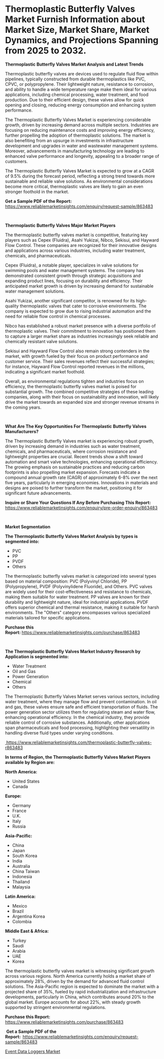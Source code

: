 <p><h1>Thermoplastic Butterfly Valves Market Furnish Information about Market Size, Market Share, Market Dynamics, and Projections Spanning from 2025 to 2032.</h1></p><p><strong>Thermoplastic Butterfly Valves Market Analysis and Latest Trends</strong></p>
<p><p>Thermoplastic butterfly valves are devices used to regulate fluid flow within pipelines, typically constructed from durable thermoplastics like PVC, CPVC, or polypropylene. Their lightweight nature, resistance to corrosion, and ability to handle a wide temperature range make them ideal for various applications, including chemical processing, water treatment, and food production. Due to their efficient design, these valves allow for quick opening and closing, reducing energy consumption and enhancing system performance.</p><p>The Thermoplastic Butterfly Valves Market is experiencing considerable growth, driven by increasing demand across multiple sectors. Industries are focusing on reducing maintenance costs and improving energy efficiency, further propelling the adoption of thermoplastic solutions. The market is also benefiting from an upsurge in investments in infrastructure development and upgrades in water and wastewater management systems. Moreover, advancements in manufacturing technology are leading to enhanced valve performance and longevity, appealing to a broader range of customers.</p><p>The Thermoplastic Butterfly Valves Market is expected to grow at a CAGR of 9.5% during the forecast period, reflecting a strong trend towards more sustainable and reliable valve solutions. As environmental considerations become more critical, thermoplastic valves are likely to gain an even stronger foothold in the market.</p></p>
<p><strong>Get a Sample PDF of the Report:&nbsp;</strong> <a href="https://www.reliablemarketinsights.com/enquiry/request-sample/863483?utm_campaign=3005&utm_medium=2&utm_source=Github&utm_content=ia&utm_term=10042025&utm_id=thermoplastic-butterfly-valves">https://www.reliablemarketinsights.com/enquiry/request-sample/863483</a></p>
<p>&nbsp;</p>
<p><strong>Thermoplastic Butterfly Valves Major Market Players</strong></p>
<p><p>The thermoplastic butterfly valves market is competitive, featuring key players such as Cepex (Fluidra), Asahi Yukizai, Nibco, Sekisui, and Hayward Flow Control. These companies are recognized for their innovative designs and applications across various industries, including water treatment, chemicals, and pharmaceuticals.</p><p>Cepex (Fluidra), a notable player, specializes in valve solutions for swimming pools and water management systems. The company has demonstrated consistent growth through strategic acquisitions and expanding product lines, focusing on durability and efficiency. Their anticipated market growth is driven by increasing demand for sustainable water management solutions.</p><p>Asahi Yukizai, another significant competitor, is renowned for its high-quality thermoplastic valves that cater to corrosive environments. The company is expected to grow due to rising industrial automation and the need for reliable flow control in chemical processes.</p><p>Nibco has established a robust market presence with a diverse portfolio of thermoplastic valves. Their commitment to innovation has positioned them to capture a larger market share as industries increasingly seek reliable and chemically resistant valve solutions.</p><p>Sekisui and Hayward Flow Control also remain strong contenders in the market, with growth fueled by their focus on product performance and customer service. Their sales revenues reflect their successful strategies; for instance, Hayward Flow Control reported revenues in the millions, indicating a significant market foothold.</p><p>Overall, as environmental regulations tighten and industries focus on efficiency, the thermoplastic butterfly valves market is poised for substantial growth. The combined competitive strategies of these leading companies, along with their focus on sustainability and innovation, will likely drive the market towards an expanded size and stronger revenue streams in the coming years.</p></p>
<p>&nbsp;</p>
<p><strong>What Are The Key Opportunities For Thermoplastic Butterfly Valves Manufacturers?</strong></p>
<p><p>The Thermoplastic Butterfly Valves market is experiencing robust growth, driven by increasing demand in industries such as water treatment, chemicals, and pharmaceuticals, where corrosion resistance and lightweight properties are crucial. Recent trends show a shift toward automation and smart valve technologies, enhancing operational efficiency. The growing emphasis on sustainable practices and reducing carbon footprints is also propelling market expansion. Forecasts indicate a compound annual growth rate (CAGR) of approximately 6-8% over the next five years, particularly in emerging economies. Innovations in materials and designs are poised to further transform the market, positioning it for significant future advancements.</p></p>
<p><strong>Inquire or Share Your Questions If Any Before Purchasing This Report:</strong> <a href="https://www.reliablemarketinsights.com/enquiry/pre-order-enquiry/863483?utm_campaign=3005&utm_medium=2&utm_source=Github&utm_content=ia&utm_term=10042025&utm_id=thermoplastic-butterfly-valves">https://www.reliablemarketinsights.com/enquiry/pre-order-enquiry/863483</a></p>
<p>&nbsp;</p>
<p><strong>Market Segmentation</strong></p>
<p><strong>The Thermoplastic Butterfly Valves Market Analysis by types is segmented into:</strong></p>
<p><ul><li>PVC</li><li>PP</li><li>PVDF</li><li>Others</li></ul></p>
<p><p>The thermoplastic butterfly valves market is categorized into several types based on material composition: PVC (Polyvinyl Chloride), PP (Polypropylene), PVDF (Polyvinylidene Fluoride), and Others. PVC valves are widely used for their cost-effectiveness and resistance to chemicals, making them suitable for water treatment. PP valves are known for their durability and lightweight nature, ideal for industrial applications. PVDF offers superior chemical and thermal resistance, making it suitable for harsh environments. The "Others" category encompasses various specialized materials tailored for specific applications.</p></p>
<p><strong>Purchase this Report:&nbsp;</strong><a href="https://www.reliablemarketinsights.com/purchase/863483?utm_campaign=3005&utm_medium=2&utm_source=Github&utm_content=ia&utm_term=10042025&utm_id=thermoplastic-butterfly-valves">https://www.reliablemarketinsights.com/purchase/863483</a></p>
<p>&nbsp;</p>
<p><strong>The Thermoplastic Butterfly Valves Market Industry Research by Application is segmented into:</strong></p>
<p><ul><li>Water Treatment</li><li>Oil and Gas</li><li>Power Generation</li><li>Chemical</li><li>Others</li></ul></p>
<p><p>The Thermoplastic Butterfly Valves Market serves various sectors, including water treatment, where they manage flow and prevent contamination. In oil and gas, these valves ensure safe and efficient transportation of fluids. The power generation sector utilizes them for regulating steam and water flow, enhancing operational efficiency. In the chemical industry, they provide reliable control of corrosive substances. Additionally, other applications span pharmaceuticals and food processing, highlighting their versatility in handling diverse fluid types under varying conditions.</p></p>
<p><a href="https://www.reliablemarketinsights.com/thermoplastic-butterfly-valves-r863483?utm_campaign=3005&utm_medium=2&utm_source=Github&utm_content=ia&utm_term=10042025&utm_id=thermoplastic-butterfly-valves">&nbsp;https://www.reliablemarketinsights.com/thermoplastic-butterfly-valves-r863483</a></p>
<p><strong>In terms of Region, the Thermoplastic Butterfly Valves Market Players available by Region are:</strong></p>
<p>
    <p> <strong> North America: </strong>
        <ul>
            <li>United States</li>
            <li>Canada</li>
        </ul>
        </p> 
    <p> <strong> Europe: </strong>
        <ul>
            <li>Germany</li>
            <li>France</li>
            <li>U.K.</li>
            <li>Italy</li>
            <li>Russia</li>
        </ul>
        </p> 
    <p> <strong> Asia-Pacific: </strong>
        <ul>
            <li>China</li>
            <li>Japan</li>
            <li>South Korea</li>
            <li>India</li>
            <li>Australia</li>
            <li>China Taiwan</li>
            <li>Indonesia</li>
            <li>Thailand</li>
            <li>Malaysia</li>
        </ul>
        </p> 
    <p> <strong> Latin America: </strong>
        <ul>
            <li>Mexico</li>
            <li>Brazil</li>
            <li>Argentina Korea</li>
            <li>Colombia</li>
        </ul>
        </p> 
    <p> <strong> Middle East & Africa: </strong>
        <ul>
            <li>Turkey</li>
            <li>Saudi</li>
            <li>Arabia</li>
            <li>UAE</li>
            <li>Korea</li>
        </ul>
    </p>
    </p>
<p><p>The thermoplastic butterfly valves market is witnessing significant growth across various regions. North America currently holds a market share of approximately 28%, driven by the demand for advanced fluid control solutions. The Asia-Pacific region is expected to dominate the market with a projected share of 35%, fueled by rapid industrialization and infrastructure developments, particularly in China, which contributes around 20% to the global market. Europe accounts for about 22%, with steady growth supported by stringent environmental regulations.</p></p>
<p><strong>Purchase this Report: </strong><a href="https://www.reliablemarketinsights.com/purchase/863483?utm_campaign=3005&utm_medium=2&utm_source=Github&utm_content=ia&utm_term=10042025&utm_id=thermoplastic-butterfly-valves">https://www.reliablemarketinsights.com/purchase/863483</a></p>
<p>&nbsp;<strong>Get a Sample PDF of the Report:&nbsp;&nbsp;</strong><a href="https://www.reliablemarketinsights.com/enquiry/request-sample/863483?utm_campaign=3005&utm_medium=2&utm_source=Github&utm_content=ia&utm_term=10042025&utm_id=thermoplastic-butterfly-valves">https://www.reliablemarketinsights.com/enquiry/request-sample/863483</a></p>
<p><strong></strong></p>
<p><p><a href="https://github.com/nedzazollo74/Market-Research-Report-List-1/blob/main/event-data-loggers-market.md?utm_campaign=3005&utm_medium=2&utm_source=Github&utm_content=ia&utm_term=10042025&utm_id=thermoplastic-butterfly-valves">Event Data Loggers Market</a></p></p>